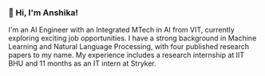 ### 👋 Hi, I'm Anshika!
I'm an AI Engineer with an Integrated MTech in AI from VIT, currently exploring exciting job opportunities. I have a strong background in Machine Learning and Natural Language Processing, with four published research papers to my name. My experience includes a research internship at IIT BHU and 11 months as an IT intern at Stryker.

<!--
**anshika1712/anshika1712** is a ✨ _special_ ✨ repository because its `README.md` (this file) appears on your GitHub profile.

Here are some ideas to get you started:

- 🔭 I’m currently working on ...
- 🌱 I’m currently learning ...
- 👯 I’m looking to collaborate on ...
- 🤔 I’m looking for help with ...
- 💬 Ask me about ...
- 📫 How to reach me: ...
- 😄 Pronouns: ...
- ⚡ Fun fact: ...
-->
